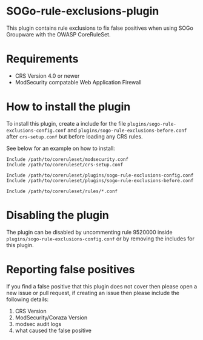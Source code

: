 # SOGo-rule-exclusions-plugin
This plugin contains rule exclusions to fix false positives when using SOGo Groupware with the OWASP CoreRuleSet.

# Requirements
- CRS Version 4.0 or newer
- ModSecurity compatable Web Application Firewall

# How to install the plugin
To install this plugin, create a include for the file ``plugins/sogo-rule-exclusions-config.conf`` and ``plugins/sogo-rule-exclusions-before.conf`` after ``crs-setup.conf`` but before loading any CRS rules.

See below for an example on how to install:
```
Include /path/to/coreruleset/modsecurity.conf
Include /path/to/coreruleset/crs-setup.conf

Include /path/to/coreruleset/plugins/sogo-rule-exclusions-config.conf
Include /path/to/coreruleset/plugins/sogo-rule-exclusions-before.conf

Include /path/to/coreruleset/rules/*.conf
```

# Disabling the plugin
The plugin can be disabled by uncommenting rule 9520000 inside ``plugins/sogo-rule-exclusions-config.conf`` or by removing the includes for this plugin.

# Reporting false positives
If you find a false positive that this plugin does not cover then please open a new issue or pull request, if creating an issue then please include the following details:

1. CRS Version
2. ModSecurity/Coraza Version
3. modsec audit logs
4. what caused the false positive
